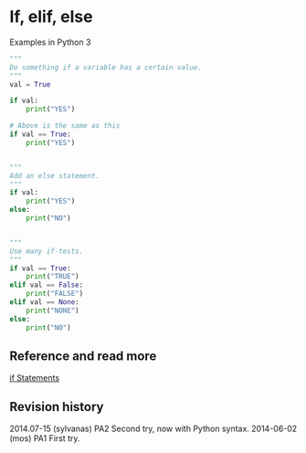 If, elif, else
==============================
Examples in Python 3


```python
"""
Do something if a variable has a certain value.
"""
val = True

if val:
	print("YES")

# Above is the same as this
if val == True:
	print("YES")


"""
Add an else statement.
"""
if val:
	print("YES")
else:
	print("NO")


"""
Use many if-tests.
"""
if val == True:
	print("TRUE")
elif val == False:
	print("FALSE")
elif val == None:
	print("NONE")
else:
	print("NO")


```



Reference and read more
------------------------------

[if Statements](https://docs.python.org/3/tutorial/controlflow.html#if-statements)



Revision history
------------------------------

2014.07-15 (sylvanas) PA2 Second try, now with Python syntax.
2014-06-02 (mos) PA1 First try.


